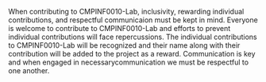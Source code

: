 When contributing to CMPINF0010-Lab, inclusivity, rewarding individual contributions, and respectful communicaion must be kept in mind. Everyone is welcome to contribute to CMPINF0010-Lab and efforts to prevent individual contributions will face repercussions. The individual contributions to CMPINF0010-Lab will be recognized and their name along with their contribution will be added to the project as a reward. Communication is key and when engaged in necessarycommunication we must be respectful to one another. 
